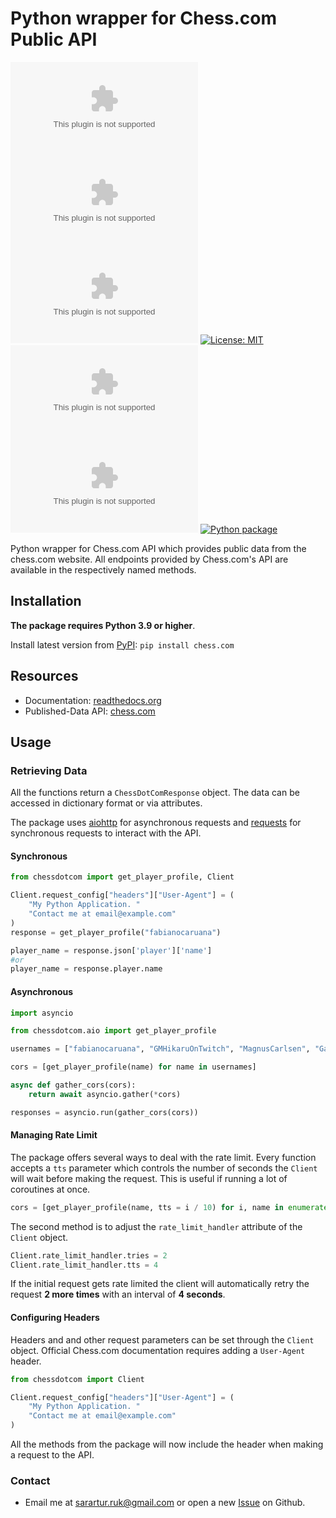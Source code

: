 # Python wrapper for Chess.com Public API

[![Github Issues](https://img.shields.io/github/issues/sarartur/chess.com)](https://github.com/sarartur/chess.com/issues)
[![GitHub Forks](https://img.shields.io/github/forks/sarartur/chess.com)](https://github.com/sarartur/chess.com/forks)
[![Github Stars](https://img.shields.io/github/stars/sarartur/chess.com)](https://github.com/sarartur/chess.com/stargazers)
[![License: MIT](https://img.shields.io/badge/License-MIT-yellow.svg)](https://opensource.org/licenses/MIT)
[![PyPI - Version](https://img.shields.io/pypi/v/chess.com)](https://pypi.org/project/chess.com/)
[![PyPI - Downloads](https://img.shields.io/pypi/dm/chess.com?color=007EC6)](https://pypi.org/project/chess.com/)
[![Python package](https://github.com/Naviamold1/chess.com/actions/workflows/python-package.yml/badge.svg)](https://github.com/Naviamold1/chess.com/actions/workflows/python-package.yml)

Python wrapper for Chess.com API which provides public data from the chess.com website. All endpoints provided by Chess.com's API are available in the respectively named methods.

## Installation

**The package requires Python 3.9 or higher**.

Install latest version from [PyPI](https://pypi.org/project/chess.com/): `pip install chess.com`

## Resources

- Documentation: [readthedocs.org](https://chesscom.readthedocs.io/)
- Published-Data API: [chess.com](https://www.chess.com/news/view/published-data-api)

## Usage

### Retrieving Data

All the functions return a `ChessDotComResponse` object. The data can be accessed in dictionary format or via attributes.

The package uses [aiohttp](https://docs.aiohttp.org/en/stable/) for asynchronous requests and [requests](https://requests.readthedocs.io/en/latest/) for synchronous requests to interact with the API.

#### Synchronous

```python
from chessdotcom import get_player_profile, Client

Client.request_config["headers"]["User-Agent"] = (
    "My Python Application. "
    "Contact me at email@example.com"
)
response = get_player_profile("fabianocaruana")

player_name = response.json['player']['name']
#or
player_name = response.player.name
```

#### Asynchronous

```python
import asyncio

from chessdotcom.aio import get_player_profile

usernames = ["fabianocaruana", "GMHikaruOnTwitch", "MagnusCarlsen", "GarryKasparov"]

cors = [get_player_profile(name) for name in usernames]

async def gather_cors(cors):
    return await asyncio.gather(*cors)

responses = asyncio.run(gather_cors(cors))

```

#### Managing Rate Limit

The package offers several ways to deal with the rate limit. Every function accepts a `tts` parameter which controls the number of seconds the `Client` will wait before making the request. This is useful if running a lot of coroutines at once.

```python
cors = [get_player_profile(name, tts = i / 10) for i, name in enumerate(usernames)]
```

The second method is to adjust the `rate_limit_handler` attribute of the `Client` object.

```python
Client.rate_limit_handler.tries = 2
Client.rate_limit_handler.tts = 4
```

If the initial request gets rate limited the client will automatically retry the request **2 more times** with an interval of **4 seconds**.

#### Configuring Headers

Headers and and other request parameters can be set through the `Client` object. Official Chess.com documentation requires adding a `User-Agent` header.

```python
from chessdotcom import Client

Client.request_config["headers"]["User-Agent"] = (
    "My Python Application. "
    "Contact me at email@example.com"
)
```

All the methods from the package will now include the header when making a request to the API.

### Contact

- Email me at <sarartur.ruk@gmail.com> or open a new [Issue](https://github.com/sarartur/chess.com/issues) on Github.
